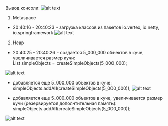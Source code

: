 Вывод консоли:
![alt text](image.png)

1. Metaspace

- 20:40:16 - 20:40:23 - загрузка классов из пакетов io.vertex, io.netty, io.springframework
  ![alt text](image-3.png)

2. Heap

- 20:40:25 - 20:40:26 - создается 5_000_000 объектов в куче, увеличивается размер кучи:  
  List<SimpleObject> simpleObjects = createSimpleObjects(5_000_000);

![alt text](image-4.png)

- добавляется еще 5_000_000 объектов в куче:
  simpleObjects.addAll(createSimpleObjects(5_000_000));
  ![alt text](image-5.png)

- добавляется еще 5_000_000 объектов в куче, увеличивается размер кучи (резервируется дополнтительная память):  
  simpleObjects.addAll(createSimpleObjects(5_000_000));

![alt text](image-6.png)
